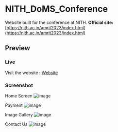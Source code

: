# NITH_DoMS_Conference

Website built for the conference at NITH. 
**Official site:** [https://nith.ac.in/amrit2023/index.html](https://nith.ac.in/amrit2023/index.html)

## Preview

### Live

Visit the website : [Website](https://suyash-srivastava-dev.github.io/NITH_DoMS_Conference)

### Screenshot

Home Screen
![image](https://github.com/suyash-srivastava-dev/NITH_DoMS_Conference/assets/68404906/719bc35e-a587-4a02-8e44-e2dece795852)

Payment
![image](https://github.com/suyash-srivastava-dev/NITH_DoMS_Conference/assets/68404906/147c164b-8687-42ce-b3d3-725931293a2a)

Image Gallery
![image](https://github.com/suyash-srivastava-dev/NITH_DoMS_Conference/assets/68404906/56309386-564d-457d-af94-abfe2e46f9bf)

Contact Us
![image](https://github.com/suyash-srivastava-dev/NITH_DoMS_Conference/assets/68404906/f9f68d47-e05f-4619-b1d3-28da1747d9ac)
